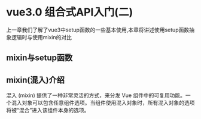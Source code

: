 # vue3.0 组合式API入门(二)

上一章我们了解了vue3中setup函数的一些基本使用,本章将讲述使用setup函数抽象逻辑时与使用mixin的对比

## mixin与setup函数

## mixin(混入)介绍

混入 (mixin) 提供了一种非常灵活的方式，来分发 Vue 组件中的可复用功能。一个混入对象可以包含任意组件选项。当组件使用混入对象时，所有混入对象的选项将被“混合”进入该组件本身的选项。